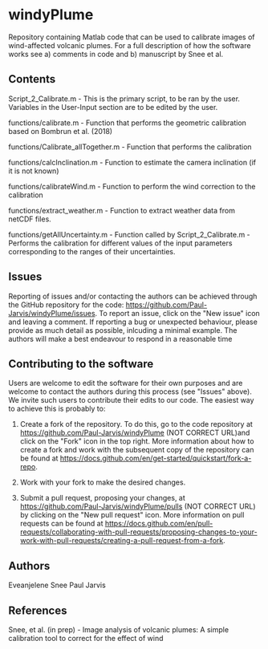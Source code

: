 # windyPlume
Repository containing Matlab code that can be used to calibrate images of wind-affected volcanic plumes. For a full description of how the software works see a) comments in code and b) manuscript by Snee et al. 

## Contents

Script_2_Calibrate.m - This is the primary script, to be ran by the user. Variables in the User-Input section are to be edited by the user.

functions/calibrate.m - Function that performs the geometric calibration based on Bombrun et al. (2018)

functions/Calibrate_allTogether.m - Function that performs the calibration

functions/calcInclination.m - Function to estimate the camera inclination (if it is not known)

functions/calibrateWind.m - Function to perform the wind correction to the calibration

functions/extract_weather.m - Function to extract weather data from netCDF files.

functions/getAllUncertainty.m - Function called by Script_2_Calibrate.m - Performs the calibration for different values of the input parameters corresponding to the ranges of their uncertainties.

## Issues

Reporting of issues and/or contacting the authors can be achieved through the
GitHub repository for the code:
https://github.com/Paul-Jarvis/windyPlume/issues. To report an issue, click on
the "New issue" icon and leaving a comment. If reporting a bug or unexpected
behaviour, please provide as much detail as possible, inlcuding a minimal
example. The authors will make a best endeavour to respond in a reasonable time

## Contributing to the software

Users are welcome to edit the software for their own purposes and are welcome to
contact the authors during this process (see "Issues" above). We invite such
users to contribute their edits to our code. The easiest way to achieve this is
probably to:

1. Create a fork of the repository. To do this, go to the code repository at
https://github.com/Paul-Jarvis/windyPlume (NOT CORRECT URL)and click on the "Fork" icon in the
top right. More information about how to create a fork and work with the
subsequent copy of the repository can be found at
https://docs.github.com/en/get-started/quickstart/fork-a-repo.

2. Work with your fork to make the desired changes.

3. Submit a pull request, proposing your changes, at
https://github.com/Paul-Jarvis/windyPlume/pulls (NOT CORRECT URL) by clicking on the "New pull
request" icon. More information on pull requests can be found at
https://docs.github.com/en/pull-requests/collaborating-with-pull-requests/proposing-changes-to-your-work-with-pull-requests/creating-a-pull-request-from-a-fork.

## Authors

Eveanjelene Snee
Paul Jarvis

## References

Snee, et al. (in prep) - Image analysis of volcanic plumes: A simple calibration
tool to correct for the effect of wind

